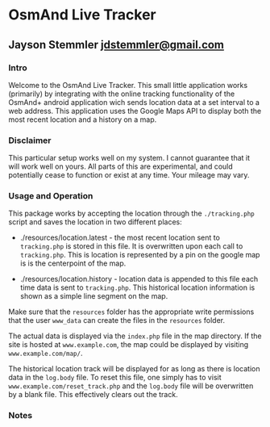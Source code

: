 # OsmAnd Live Tracker
## Jayson Stemmler <jdstemmler@gmail.com>

### Intro
Welcome to the OsmAnd Live Tracker. This small little application works (primarily) by integrating with the online tracking functionality of the OsmAnd+ android application wich sends location data at a set interval to a web address. This application uses the Google Maps API to display both the most recent location and a history on a map.

### Disclaimer
This particular setup works well on my system. I cannot guarantee that it will work well on yours. All parts of this are experimental, and could potentially cease to function or exist at any time. Your mileage may vary.

### Usage and Operation
This package works by accepting the location through the `./tracking.php` script and saves the location in two different places:

* ./resources/location.latest - the most recent location sent to `tracking.php` is stored in this file. It is overwritten upon each call to `tracking.php`. This is location is represented by a pin on the google map is is the centerpoint of the map.

* ./resources/location.history - location data is appended to this file each time data is sent to `tracking.php`. This historical location information is shown as a simple line segment on the map.

Make sure that the `resources` folder has the appropriate write permissions that the user `www_data` can create the files in the `resources` folder.

The actual data is displayed via the `index.php` file in the map directory. If the site is hosted at `www.example.com`, the map could be displayed by visiting `www.example.com/map/`. 

The historical location track will be displayed for as long as there is location data in the `log.body` file. To reset this file, one simply has to visit `www.example.com/reset_track.php` and the `log.body` file will be overwritten by a blank file. This effectively clears out the track. 

### Notes
